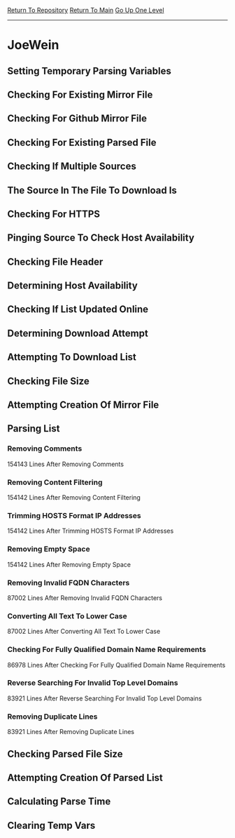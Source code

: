 [Return To Repository](https://github.com/deathbybandaid/piholeparser/)
[Return To Main](https://github.com/deathbybandaid/piholeparser/blob/master/RecentRunLogs/Mainlog.md)
[Go Up One Level](https://github.com/deathbybandaid/piholeparser/blob/master/RecentRunLogs/TopLevelScripts/30-Processing-External-Blacklists.md)
____________________________________
# JoeWein
## Setting Temporary Parsing Variables
## Checking For Existing Mirror File
## Checking For Github Mirror File
## Checking For Existing Parsed File
## Checking If Multiple Sources
## The Source In The File To Download Is
## Checking For HTTPS
## Pinging Source To Check Host Availability
## Checking File Header
## Determining Host Availability
## Checking If List Updated Online
## Determining Download Attempt
## Attempting To Download List
## Checking File Size
## Attempting Creation Of Mirror File
## Parsing List
### Removing Comments
154143 Lines After Removing Comments
### Removing Content Filtering
154142 Lines After Removing Content Filtering
### Trimming HOSTS Format IP Addresses
154142 Lines After Trimming HOSTS Format IP Addresses
### Removing Empty Space
154142 Lines After Removing Empty Space
### Removing Invalid FQDN Characters
87002 Lines After Removing Invalid FQDN Characters
### Converting All Text To Lower Case
87002 Lines After Converting All Text To Lower Case
### Checking For Fully Qualified Domain Name Requirements
86978 Lines After Checking For Fully Qualified Domain Name Requirements
### Reverse Searching For Invalid Top Level Domains
83921 Lines After Reverse Searching For Invalid Top Level Domains
### Removing Duplicate Lines
83921 Lines After Removing Duplicate Lines
## Checking Parsed File Size
## Attempting Creation Of Parsed List
## Calculating Parse Time
## Clearing Temp Vars
